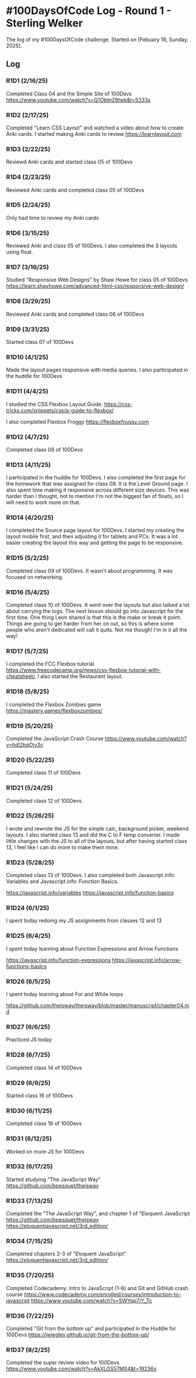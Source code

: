 # #100DaysOfCode Log - Round 1 - Sterling Welker

The log of my #100DaysOfCode challenge. Started on [Febuary 16, Sunday, 2025].

## Log

### R1D1 (2/16/25)
Completed Class 04 and the Simple Site of 100Devs
https://www.youtube.com/watch?v=Q1Obtn29twk&t=5333s

### R1D2 (2/17/25)
Completed "Learn CSS Layout" and watched a video about how to create Anki cards. I started making Anki cards to review
https://learnlayout.com

### R1D3 (2/22/25)
Reviewd Anki cards and started class 05 of 100Devs

### R1D4 (2/23/25)
Reviewed Anki cards and completed class 05 of 100Devs

### R1D5 (2/24/25)
Only had time to review my Anki cards

### R1D6 (3/15/25)
Reviewed Anki and class 05 of 100Devs. I also completed the 3 layouts using float.

### R1D7 (3/16/25)
Studied "Responsive Web Designs" by Shaw Howe for class 05 of 100Devs
https://learn.shayhowe.com/advanced-html-css/responsive-web-design/

### R1D8 (3/29/25)
Reviewed Anki cards and completed class 06 of 100Devs

### R1D9 (3/31/25)
Started class 07 of 100Devs

### R1D10 (4/1/25)
Made the layout pages responsive with media queries. I also participated in the huddle for 100Devs

### R1D11 (4/4/25)
I studied the CSS Flexbox Layout Guide.
https://css-tricks.com/snippets/css/a-guide-to-flexbox/

I also completed Flexbox Froggy
https://flexboxfroggy.com

### R1D12 (4/7/25)
Completed class 08 of 100Devs

### R1D13 (4/11/25)
I participated in the huddle for 100Devs. I also completed the first page for the homework that was assigned for class 08. It is the Level Ground page. I also spent time making it responsive across different size devices. This was harder than I thought, not to mention I'm not the biggest fan of floats, so I will need to work more on that.

### R1D14 (4/20/25)
I completed the Source page layout for 100Devs. I started my creating the layout mobile first, and then adjusting it for tablets and PCs. It was a lot easier creating the layout this way and getting the page to be responsive.

### R1D15 (5/2/25)
Completed class 09 of 100Devs. It wasn't about programming. It was focused on networking.

### R1D16 (5/4/25)
Completed class 10 of 100Devs. It went over the layouts but also talked a lot about carrying the logs. The next lesson should go into Javascript for the first time. One thing Leon shared is that this is the make or break it point. Things are going to get harder from her on out, so this is where some people who aren't dedicated will call it quits. Not me though! I'm in it all the way!

### R1D17 (5/7/25)
I completed the FCC Flexbox tutorial https://www.freecodecamp.org/news/css-flexbox-tutorial-with-cheatsheet/. 
I also started the Restaurant layout.

### R1D18 (5/8/25)
I completed the Flexbox Zombies game https://mastery.games/flexboxzombies/

### R1D19 (5/20/25)
Completed the JavaScript Crash Course https://www.youtube.com/watch?v=hdI2bqOjy3c

### R1D20 (5/22/25)
Completed class 11 of 100Devs

### R1D21 (5/24/25)
Completed class 12 of 100Devs

### R1D22 (5/26/25)
I wrote and rewrote the JS for the simple calc, background picker, weekend layouts. I also started class 13 and did the C to F temp converter. I made little changes with the JS to all of the layouts, but after having started class 13, I feel like I can do more to make them mine.

### R1D23 (5/28/25)
Completed class 13 of 100Devs. I also completed both Javascript.info: Variables and Javascript.info: Function Basics.

https://javascript.info/variables
https://javascript.info/function-basics

### R1D24 (6/1/25)
I spent today redoing my JS assignments from classes 12 and 13

### R1D25 (6/4/25)
I spent today learning about Function Expressions and Arrow Functions

https://javascript.info/function-expressions
https://javascript.info/arrow-functions-basics

### R1D26 (6/5/25)
I spent today learning about For and While loops

https://github.com/thejsway/thejsway/blob/master/manuscript/chapter04.md

### R1D27 (6/6/25)
Practiced JS today

### R1D28 (6/7/25)
Completed class 14 of 100Devs

### R1D29 (6/9/25)
Started class 16 of 100Devs

### R1D30 (6/11/25)
Completed class 16 of 100Devs

### R1D31 (6/12/25)
Worked on more JS for 100Devs

### R1D32 (6/17/25)
Started studying "The JavaScript Way"
https://github.com/bpesquet/thejsway

### R1D33 (7/13/25)
Completed the "The JavaScript Way", and chapter 1 of "Eloquent JavaScript
https://github.com/bpesquet/thejsway
https://eloquentjavascript.net/3rd_edition/

### R1D34 (7/15/25)
Completed chapters 2-3 of "Eloquent JavaScript"
https://eloquentjavascript.net/3rd_edition/

### R1D35 (7/20/25)
Completed Codecademy: Intro to JavaScript (1-6) and Git and GitHub crash course
https://www.codecademy.com/enrolled/courses/introduction-to-javascript
https://www.youtube.com/watch?v=SWYqp7iY_Tc

### R1D36 (7/22/25)
Completed "Git from the bottom up" and participated in the Huddle for 100Devs
https://jwiegley.github.io/git-from-the-bottom-up/

### R1D37 (8/2/25)
Completed the super review video for 100Devs
https://www.youtube.com/watch?v=AkXLGS57MS4&t=19236s